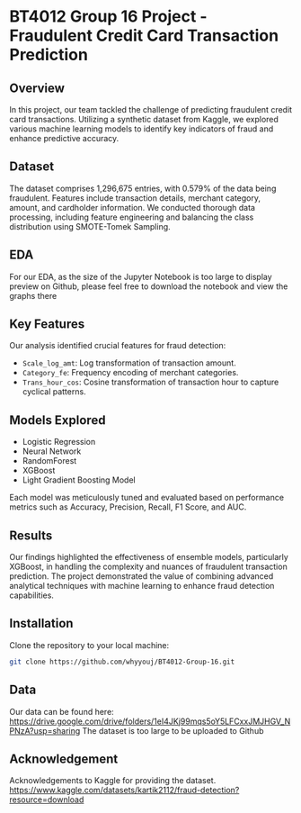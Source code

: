 # BT4012 Group 16 Project - Fraudulent Credit Card Transaction Prediction

## Overview
In this project, our team tackled the challenge of predicting fraudulent credit card transactions. Utilizing a synthetic dataset from Kaggle, we explored various machine learning models to identify key indicators of fraud and enhance predictive accuracy.

## Dataset
The dataset comprises 1,296,675 entries, with 0.579% of the data being fraudulent. Features include transaction details, merchant category, amount, and cardholder information. We conducted thorough data processing, including feature engineering and balancing the class distribution using SMOTE-Tomek Sampling.

## EDA
For our EDA, as the size of the Jupyter Notebook is too large to display preview on Github, please feel free to download the notebook and view the graphs there

## Key Features
Our analysis identified crucial features for fraud detection:
- `Scale_log_amt`: Log transformation of transaction amount.
- `Category_fe`: Frequency encoding of merchant categories.
- `Trans_hour_cos`: Cosine transformation of transaction hour to capture cyclical patterns.

## Models Explored
- Logistic Regression
- Neural Network
- RandomForest
- XGBoost
- Light Gradient Boosting Model

Each model was meticulously tuned and evaluated based on performance metrics such as Accuracy, Precision, Recall, F1 Score, and AUC.

## Results
Our findings highlighted the effectiveness of ensemble models, particularly XGBoost, in handling the complexity and nuances of fraudulent transaction prediction. The project demonstrated the value of combining advanced analytical techniques with machine learning to enhance fraud detection capabilities.

## Installation
Clone the repository to your local machine:
```bash
git clone https://github.com/whyyouj/BT4012-Group-16.git

```

## Data
Our data can be found here: 
https://drive.google.com/drive/folders/1eI4JKj99mqs5oY5LFCxxJMJHGV_NPNzA?usp=sharing
The dataset is too large to be uploaded to Github

## Acknowledgement
Acknowledgements to Kaggle for providing the dataset.
https://www.kaggle.com/datasets/kartik2112/fraud-detection?resource=download

